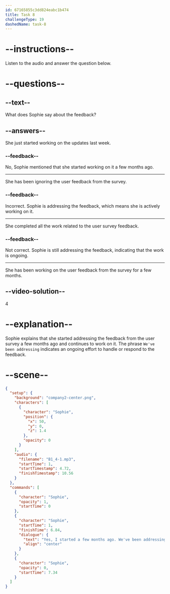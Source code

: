 ```yaml
---
id: 67165855c3dd824eabc1b474
title: Task 8
challengeType: 19
dashedName: task-8
---
```


<!-- (audio) Sophie: Yes, I started a few months ago. We've been addressing the feedback from our last user survey. How’s the design side coming along? -->

# --instructions--

Listen to the audio and answer the question below.

# --questions--

## --text--

What does Sophie say about the feedback?

## --answers--

She just started working on the updates last week.

### --feedback--

No, Sophie mentioned that she started working on it a few months ago.

---

She has been ignoring the user feedback from the survey.

### --feedback--

Incorrect. Sophie is addressing the feedback, which means she is actively working on it.

---

She completed all the work related to the user survey feedback.

### --feedback--

Not correct. Sophie is still addressing the feedback, indicating that the work is ongoing.

---

She has been working on the user feedback from the survey for a few months.

## --video-solution--

4

# --explanation--

Sophie explains that she started addressing the feedback from the user survey a few months ago and continues to work on it. The phrase `We've been addressing` indicates an ongoing effort to handle or respond to the feedback.

# --scene--

```json
{
  "setup": {
    "background": "company2-center.png",
    "characters": [
      {
        "character": "Sophie",
        "position": {
          "x": 50,
          "y": 0,
          "z": 1.4
        },
        "opacity": 0
      }
    ],
    "audio": {
      "filename": "B1_4-1.mp3",
      "startTime": 1,
      "startTimestamp": 4.72,
      "finishTimestamp": 10.56
    }
  },
  "commands": [
    {
      "character": "Sophie",
      "opacity": 1,
      "startTime": 0
    },
    {
      "character": "Sophie",
      "startTime": 1,
      "finishTime": 6.84,
      "dialogue": {
        "text": "Yes, I started a few months ago. We've been addressing the feedback from our last user survey. How's the design side coming along?",
        "align": "center"
      }
    },
    {
      "character": "Sophie",
      "opacity": 0,
      "startTime": 7.34
    }
  ]
}
```
